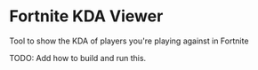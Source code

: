 # Fortnite KDA Viewer

Tool to show the KDA of players you're playing against in Fortnite

TODO: Add how to build and run this.
